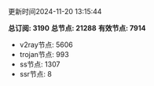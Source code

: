 更新时间2024-11-20 13:15:44

**总订阅: 3190**
**总节点: 21288**
**有效节点: 7914**
- v2ray节点: 5606
- trojan节点: 993
- ss节点: 1307
- ssr节点: 8
